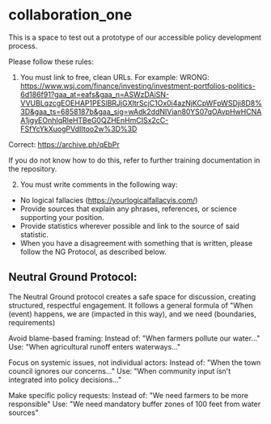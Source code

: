 # collaboration_one

This is a space to test out a prototype of our accessible policy development process. 

Please follow these rules: 

1) You must link to free, clean URLs. For example: 
WRONG: https://www.wsj.com/finance/investing/investment-portfolios-politics-6d186f91?gaa_at=eafs&gaa_n=ASWzDAiSN-VVUBLqzcgEOEHAP1PESlBRJjGXltrScjC1Ox0i4azNjKCpWFpWSDji8D8%3D&gaa_ts=6858187b&gaa_sig=wAdk2ddNIVian80YS07qOAvpHwHCNAA1jgyEOnhIqRleHTBeG0QZHEnHmCISx2cC-FSfYcYkXuogPVdIItoo2w%3D%3D

Correct: https://archive.ph/qEbPr

If you do not know how to do this, refer to further training documentation in the repository.  

2) You must write comments in the following way: 
- No logical fallacies (https://yourlogicalfallacyis.com/)
- Provide sources that explain any phrases, references, or science supporting your position. 
- Provide statistics wherever possible and link to the source of said statistic.
- When you have a disagreement with something that is written, please follow the NG Protocol, as described below. 

## Neutral Ground Protocol:
The Neutral Ground protocol creates a safe space for discussion, creating structured, respectful engagement. It follows a general formula of "When (event) happens, we are (impacted in this way), and we need (boundaries, requirements) 


Avoid blame-based framing: 
Instead of: "When farmers pollute our water..."
Use: "When agricultural runoff enters waterways..."

Focus on systemic issues, not individual actors: 
Instead of: "When the town council ignores our concerns..."
Use: "When community input isn't integrated into policy decisions..."

Make specific policy requests: 
Instead of: "We need farmers to be more responsible"
Use: "We need mandatory buffer zones of 100 feet from water sources"
